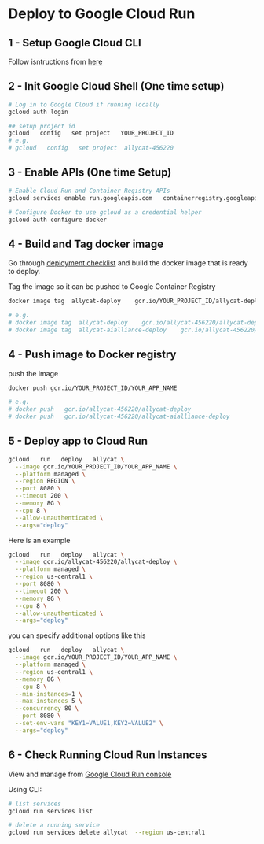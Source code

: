 # Deploy to Google Cloud Run


## 1 - Setup Google Cloud CLI

Follow isntructions from [here](https://cloud.google.com/sdk/docs/install)

## 2 - Init Google Cloud Shell (One time setup)

```bash
# Log in to Google Cloud if running locally
gcloud auth login

## setup project id
gcloud   config   set project   YOUR_PROJECT_ID
# e.g.
# gcloud   config   set project  allycat-456220
```

## 3 - Enable APIs (One time Setup)

```bash
# Enable Cloud Run and Container Registry APIs
gcloud services enable run.googleapis.com   containerregistry.googleapis.com

# Configure Docker to use gcloud as a credential helper
gcloud auth configure-docker
```

## 4 - Build and Tag docker image

Go through [deployment checklist](deploy.md) and build the docker image that is ready to deploy.

Tag the image so it can be pushed to Google Container Registry

```bash
docker image tag  allycat-deploy    gcr.io/YOUR_PROJECT_ID/allycat-deploy

# e.g.
# docker image tag  allycat-deploy    gcr.io/allycat-456220/allycat-deploy
# docker image tag  allycat-aialliance-deploy    gcr.io/allycat-456220/allycat-aialliance-deploy
```

## 4 - Push image to Docker registry

push the image

```bash
docker push gcr.io/YOUR_PROJECT_ID/YOUR_APP_NAME

# e.g.
# docker push   gcr.io/allycat-456220/allycat-deploy
# docker push   gcr.io/allycat-456220/allycat-aialliance-deploy
```

## 5 - Deploy app to Cloud Run

```bash
gcloud   run   deploy   allycat \
  --image gcr.io/YOUR_PROJECT_ID/YOUR_APP_NAME \
  --platform managed \
  --region REGION \
  --port 8080 \
  --timeout 200 \
  --memory 8G \
  --cpu 8 \
  --allow-unauthenticated \
  --args="deploy"
```

Here is an example

```bash
gcloud   run   deploy   allycat \
  --image gcr.io/allycat-456220/allycat-deploy \
  --platform managed \
  --region us-central1 \
  --port 8080 \
  --timeout 200 \
  --memory 8G \
  --cpu 8 \
  --allow-unauthenticated \
  --args="deploy"
```

you can specify additional options like this

```bash
gcloud   run   deploy   allycat \
  --image gcr.io/YOUR_PROJECT_ID/YOUR_APP_NAME \
  --platform managed \
  --region us-central1 \
  --memory 8G \
  --cpu 8 \
  --min-instances=1 \
  --max-instances 5 \
  --concurrency 80 \
  --port 8080 \
  --set-env-vars "KEY1=VALUE1,KEY2=VALUE2" \
  --args="deploy"
```

## 6 - Check Running Cloud Run Instances

View and manage from [Google Cloud Run console](https://console.cloud.google.com/run)

Using CLI:

```bash
# list services
gcloud run services list

# delete a running service
gcloud run services delete allycat  --region us-central1 
```